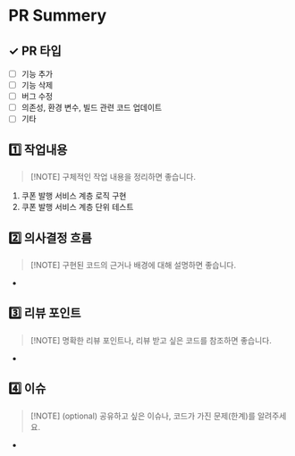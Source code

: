 # PR Summery

## ✓ PR 타입
- [ ] 기능 추가
- [ ] 기능 삭제
- [ ] 버그 수정
- [ ] 의존성, 환경 변수, 빌드 관련 코드 업데이트
- [ ] 기타

## 1️⃣ 작업내용
> [!NOTE] 구체적인 작업 내용을 정리하면 좋습니다.

1. 쿠폰 발행 서비스 계층 로직 구현
2. 쿠폰 발행 서비스 계층 단위 테스트

## 2️⃣ 의사결정 흐름
> [!NOTE] 구현된 코드의 근거나 배경에 대해 설명하면 좋습니다.

-  

## 3️⃣ 리뷰 포인트
> [!NOTE] 명확한 리뷰 포인트나, 리뷰 받고 싶은 코드를 참조하면 좋습니다.

- 

## 4️⃣ 이슈
> [!NOTE] (optional) 공유하고 싶은 이슈나, 코드가 가진 문제(한계)를 알려주세요.

-

 